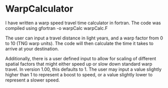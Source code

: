 # WarpCalculator
I have written a warp speed travel time calculator in fortran. The code was compiled using gfortran -o warpCalc warpCalc.F

The user can input a travel distance in light years, and a warp factor from 0 to 10 (TNG warp units). The code will then calculate the time it takes to arrive at your destination.

Additionally, there is a user defined input to allow for scaling of different spatial factors that might either speed up or slow down standard warp travel. In version 1.00, this
defaults to 1. The user may input a value slightly higher than 1 to represent a boost to speed, or a value slightly lower to represent a slower speed.
